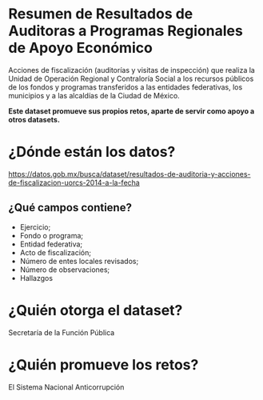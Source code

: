 # Resumen de Resultados de Auditoras a Programas Regionales de Apoyo Económico 
Acciones de fiscalización (auditorías y visitas de inspección) que realiza la Unidad de Operación Regional y Contraloría Social a los recursos públicos de los fondos y programas transferidos a las entidades federativas, los municipios y a las alcaldías de la Ciudad de México.

**Este dataset promueve sus propios retos, aparte de servir como apoyo a otros datasets.**

# ¿Dónde están los datos?
https://datos.gob.mx/busca/dataset/resultados-de-auditoria-y-acciones-de-fiscalizacion-uorcs-2014-a-la-fecha

## ¿Qué campos contiene?
+ Ejercicio; 
+ Fondo o programa; 
+ Entidad federativa; 
+ Acto de fiscalización; 
+ Número de entes locales revisados; 
+ Número de observaciones; 
+ Hallazgos

# ¿Quién otorga el dataset?
Secretaría de la Función Pública

# ¿Quién promueve los retos?
El Sistema Nacional Anticorrupción


